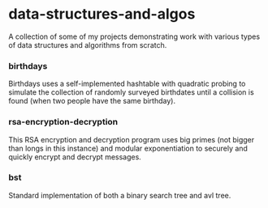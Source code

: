 # data-structures-and-algos

A collection of some of my projects demonstrating work with various types of data structures and algorithms from scratch.

### birthdays
Birthdays uses a self-implemented hashtable with quadratic probing to simulate the collection of randomly surveyed birthdates until a collision is found (when two people have the same birthday).

### rsa-encryption-decryption
This RSA encryption and decryption program uses big primes (not bigger than longs in this instance) and modular exponentiation to securely and quickly encrypt and decrypt messages.

### bst
Standard implementation of both a binary search tree and avl tree.

